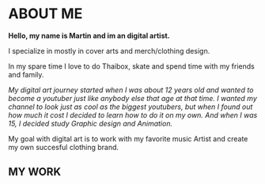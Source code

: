 
# ABOUT ME

**Hello, my name is Martin and im an digital artist.**

I specialize in mostly in cover arts and merch/clothing design. 

In my spare time I love to do Thaibox, skate and spend time with my friends and family.

*My digital art journey started when I was about 12 years old and wanted to become a youtuber just like anybody else that age at that time. I wanted my channel to look just as cool as the biggest youtubers, but when I found out how much it cost I decided to learn how to do it on my own. And when I was 15, I decided study Graphic design and Animation.*




My goal with digital art is to work with my favorite music Artist and create my own succesful clothing brand. 

## MY WORK




